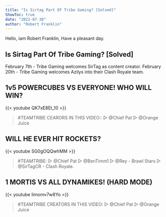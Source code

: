 ```yaml
---
title: "Is Sirtag Part Of Tribe Gaming? [Solved]"
ShowToc: true 
date: "2022-07-30"
author: "Robert Franklin" 
---
```


Hello, iam Robert Franklin, Have a pleasant day.
## Is Sirtag Part Of Tribe Gaming? [Solved]
 February 7th - Tribe Gaming welcomes SirTag as content creator. February 20th - Tribe Gaming welcomes Azilys into their Clash Royale team.

## 1v5 POWERCUBES VS  EVERYONE! WHO WILL WIN?
{{< youtube QK7xE8Et_10 >}}
>#TEAMTRIBE CEARORS IN THIS VIDEO:: ▷ @Chief Pat ▷ @Orange Juice 

## WILL HE EVER HIT ROCKETS?
{{< youtube SG0gOQQwhMM >}}
>#TEAMTRIBE: ▷ @Chief Pat ▷ @BenTimm1 ▷ @Rey - Brawl Stars ▷ @SirTagCR - Clash Royale.

## 1 MORTIS VS ALL DYNAMIKES! (HARD MODE)
{{< youtube Iimomv7w8Yo >}}
>#TEAMTRIBE CREATORS IN THIS VIDEO: ▷ @Chief Pat ▷ @Orange Juice 

